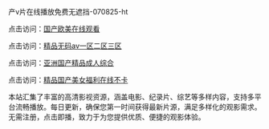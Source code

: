 产v片在线播放免费无遮挡-070825-ht

点击访问：<a href="https://heiliao2dmwwy.pages.dev">国产欧美在线观看</a>

点击访问：<a href="https://heiliaoll4qsx.pages.dev">精品无码av一区二区三区</a>

点击访问：<a href="https://heiliaowzu4ur.pages.dev">亚洲国产精品成人综合</a>

点击访问：<a href="https://heiliaozj3tjd.pages.dev">精品国产美女福利在线不卡</a>

本站汇集了丰富的高清影视资源，涵盖电影、纪录片、综艺等多样内容，支持多平台流畅播放。每日更新，确保您第一时间获得最新片源，满足多样化的观影需求。无需注册，点击即播，致力于为您提供优质、便捷的观影体验。

<span style="display:none;">[Canonical link](）</span>
